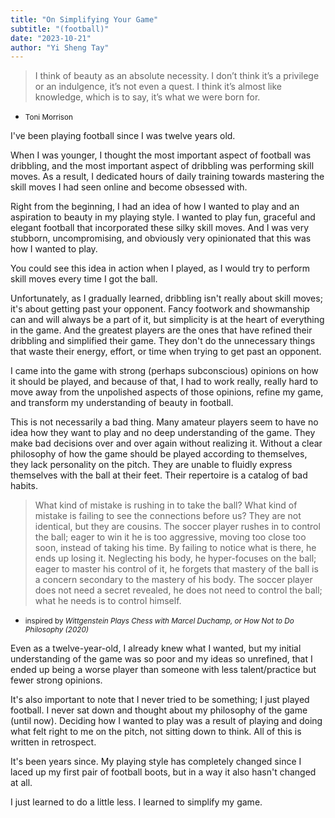 ```yaml
---
title: "On Simplifying Your Game"
subtitle: "(football)"
date: "2023-10-21"
author: "Yi Sheng Tay"
---
```


> I think of beauty as an absolute necessity. I don’t think it’s a privilege or an indulgence, it’s not even a quest. I think it’s almost like knowledge, which is to say, it’s what we were born for.    

- <small>Toni Morrison</small>

I've been playing football since I was twelve years old.

When I was younger, I thought the most important aspect of football was dribbling, and the most important aspect of dribbling was performing skill moves. As a result, I dedicated hours of daily training towards mastering the skill moves I had seen online and become obsessed with. 

Right from the beginning, I had an idea of how I wanted to play and an aspiration to beauty in my playing style. I wanted to play fun, graceful and elegant football that incorporated these silky skill moves. And I was very stubborn, uncompromising, and obviously very opinionated that this was how I wanted to play.

You could see this idea in action when I played, as I would try to perform skill moves every time I got the ball.

Unfortunately, as I gradually learned, dribbling isn't really about skill moves; it's about getting past your opponent. Fancy footwork and showmanship can and will always be a part of it, but simplicity is at the heart of everything in the game. And the greatest players are the ones that have refined their dribbling and simplified their game. They don't do the unnecessary things that waste their energy, effort, or time when trying to get past an opponent.

I came into the game with strong (perhaps subconscious) opinions on how it should be played, and because of that, I had to work really, really hard to move away from the unpolished aspects of those opinions, refine my game, and transform my understanding of beauty in football.

This is not necessarily a bad thing. Many amateur players seem to have no idea how they want to play and no deep understanding of the game. They make bad decisions over and over again without realizing it. Without a clear philosophy of how the game should be played according to themselves, they lack personality on the pitch. They are unable to fluidly express themselves with the ball at their feet. Their repertoire is a catalog of bad habits.


> What kind of mistake is rushing in to take the ball? What kind of mistake is failing to see the connections before us? They are not identical, but they are cousins. The soccer player rushes in to control the ball; eager to win it he is too aggressive, moving too close too soon, instead of taking his time. By failing to notice what is there, he ends up losing it. Neglecting his body, he hyper-focuses on the ball; eager to master his control of it, he forgets that mastery of the ball is a concern secondary to the mastery of his body. The soccer player does not need a secret revealed, he does not need to control the ball; what he needs is to control himself.

- <small>inspired by *Wittgenstein Plays Chess with Marcel Duchamp, or How Not to Do Philosophy (2020)*</small>


Even as a twelve-year-old, I already knew what I wanted, but my initial understanding of the game was so poor and my ideas so unrefined, that I ended up being a worse player than someone with less talent/practice but fewer strong opinions.

It's also important to note that I never tried to be something; I just played football. I never sat down and thought about my philosophy of the game (until now). Deciding how I wanted to play was a result of playing and doing what felt right to me on the pitch, not sitting down to think. All of this is written in retrospect.

It's been years since. My playing style has completely changed since I laced up my first pair of football boots, but in a way it also hasn't changed at all. 

I just learned to do a little less. I learned to simplify my game.